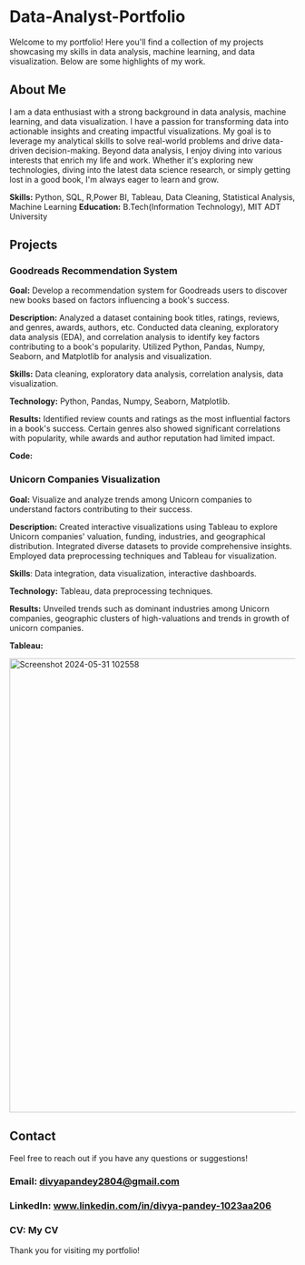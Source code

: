 # Data-Analyst-Portfolio
Welcome to my portfolio! Here you'll find a collection of my projects showcasing my skills in data analysis, machine learning, and data visualization. Below are some highlights of my work.

## About Me
I am a data enthusiast with a strong background in data analysis, machine learning, and data visualization. I have a passion for transforming data into actionable insights and creating impactful visualizations. My goal is to leverage my analytical skills to solve real-world problems and drive data-driven decision-making. Beyond data analysis, I enjoy diving into various interests that enrich my life and work. Whether it's exploring new technologies, diving into the latest data science research, or simply getting lost in a good book, I'm always eager to learn and grow.

**Skills:** Python, SQL, R,Power BI, Tableau, Data Cleaning, Statistical Analysis, Machine Learning
**Education:** B.Tech(Information Technology), MIT ADT University

## Projects
### Goodreads Recommendation System

**Goal:** Develop a recommendation system for Goodreads users to discover new books based on factors influencing a book's success.

**Description:** Analyzed a dataset containing book titles, ratings, reviews, and genres, awards, authors, etc. Conducted data cleaning, exploratory data analysis (EDA), and correlation analysis to identify key factors contributing to a book's popularity. Utilized Python, Pandas, Numpy, Seaborn, and Matplotlib for analysis and visualization.

**Skills:** Data cleaning, exploratory data analysis, correlation analysis, data visualization.

**Technology:** Python, Pandas, Numpy, Seaborn, Matplotlib.

**Results:** Identified review counts and ratings as the most influential factors in a book's success. Certain genres also showed significant correlations with popularity, while awards and author reputation had limited impact.

**Code:** 

### Unicorn Companies Visualization

**Goal:** Visualize and analyze trends among Unicorn companies to understand factors contributing to their success.

**Description:** Created interactive visualizations using Tableau to explore Unicorn companies' valuation, funding, industries, and geographical distribution. Integrated diverse datasets to provide comprehensive insights. Employed data preprocessing techniques and Tableau for visualization.

**Skills**: Data integration, data visualization, interactive dashboards.

**Technology:** Tableau, data preprocessing techniques.

**Results:** Unveiled trends such as dominant industries among Unicorn companies, geographic clusters of high-valuations and trends in growth of unicorn companies.

**Tableau:**

<img width="799" alt="Screenshot 2024-05-31 102558" src="https://github.com/divya2804/Data-Analyst-Portfolio/assets/71580050/f3083d2c-9527-40c5-9137-9e76758671b6">

## Contact
Feel free to reach out if you have any questions or suggestions!

### Email: divyapandey2804@gmail.com

### LinkedIn: www.linkedin.com/in/divya-pandey-1023aa206
### CV: My CV
Thank you for visiting my portfolio!

